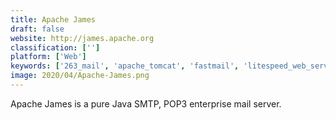 ```yaml
---
title: Apache James
draft: false 
website: http://james.apache.org
classification: ['']
platform: ['Web']
keywords: ['263_mail', 'apache_tomcat', 'fastmail', 'litespeed_web_server', 'openresty', 'oracle_tuxedo', 'oracle_weblogic', 'payara_server', 'protonmail', 'qq_mail', 'tornado', 'wildfly', 'zoho_mail', 'lighttpd']
image: 2020/04/Apache-James.png
---
```

Apache James is a pure Java SMTP, POP3 enterprise mail server.